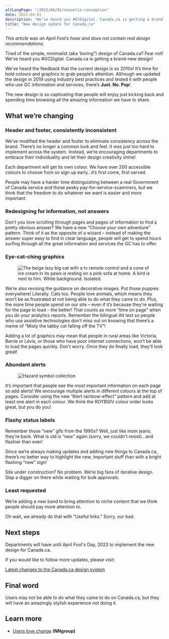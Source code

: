 ```yaml
---
altLangPage: "/2022/04/01/nouvelle-conception"
date: 2022-04-01
description: "We’ve heard you #GCDigital. Canada.ca is getting a brand-new design!"
title: "New design update for Canada.ca"
---
```


*This article was an April Fool’s hoax and does not contain real design recommendations.*

Tired of the simple, minimalist (aka ‘boring”) design of Canada.ca? Fear not! We’ve heard you #GCDigital. Canada.ca is getting a brand-new design!

We’ve heard the feedback that the current design is so 2010s! It’s time for bold colours and graphics to grab people’s attention. Although we updated the design in 2019 using industry best practices and tested it with people who use GC information and services, there’s **Just. No. Pop**! 

The new design is so captivating that people will enjoy just kicking back and spending time browsing all the amazing information we have to share.

## What we’re changing

### Header and footer, consistently inconsistent

We’ve modified the header and footer to eliminate consistency across the brand. There’s no longer a common look and feel. It was just too hard to implement across the system. Instead, we’re encouraging departments to embrace their individuality and let their design creativity shine! 

Each department will get its own colour. We have over 200 accessible colours to choose from so sign up early…it’s first come, first served. 

People may have a harder time distinguishing between a real Government of Canada service and those pesky pay-for-service-scammers, but we think that the freedom to do whatever we want is easier and more important.

### Redesigning for information, not answers

Don’t you love scrolling through pages and pages of information to find a pretty obvious answer? We have a new “Choose your own adventure” pattern. Think of it as the opposite of a wizard – instead of making the answer super easy to find in clear language, people will get to spend hours surfing through all the great information and services the GC has to offer.

### Eye-cat-ching graphics

<figure>
  <img class="img-responsive border" alt="The beige lazy big cat with a tv remote control and a cone of ice cream in its paws is resting on a pink sofa at home. A bird is next to him. White background. Isolated."
src="/images/2022-04-01b.PNG" >
</figure>

We’re also revising the guidance on decorative images. Put those puppies everywhere! Literally. Cats too. People love animals, which means they won’t be as frustrated at not being able to do what they came to do. Plus, the more time people spend on our site – even if it’s because they’re waiting for the page to load – the better! That counts as more “time on page” when you do your analytics reports. Remember the bilingual Alt text so people who use assistive technologies don’t miss out on knowing that there’s a meme of “Misty the tabby cat falling off the TV”! 

Adding a lot of graphics may mean that people in rural areas like Victoria, Barrie or Lévis, or those who have poor internet connections, won’t be able to load the pages quickly. Don’t worry. Once they do finally load, they’ll look great! 

### Abundant alerts

<figure>
  <img class="img-responsive border" alt="Hazard symbol collection"
src="/images/2022-04-01a.PNG" >
</figure>

It’s important that people see the most important information on each page so add alerts! We encourage multiple alerts in different colours at the top of pages. Consider using the new “Alert rainbow-effect” pattern and add at least one alert in each colour. We think the ROYBGIV colour order looks great, but you do you! 

### Flashy status labels

Remember those “new” gifs from the 1990s? Well, just like mom jeans, they’re back. What is old is “new” again (sorry, we couldn’t resist)...and flashier than ever! 

Since we’re always making updates and adding new things to Canada.ca, there’s no better way to highlight the new, important stuff than with a bright flashing “new” sign!

Site under construction? No problem. We’re big fans of iterative design. Slap a digger on there while waiting for bulk approvals. 

### Least requested

We’re adding a new band to bring attention to niche content that we think people should pay more attention to. 

Oh wait, we already do that with “Useful links.” Sorry, our bad.

## Next steps

Departments will have until April Fool's Day, 2023 to implement the new design for Canada.ca.

If you would like to follow more updates, please visit:

[Latest changes to the Canada.ca design system](https://www.canada.ca/en/government/about/design-system/latest-changes.html)

## Final word

Users may not be able to do what they came to do on Canada.ca, but they will have an amazingly stylish experience not doing it. 

## Learn more

- [Users love change](https://www.nngroup.com/articles/users-love-change/) **(**NNgroup**)**